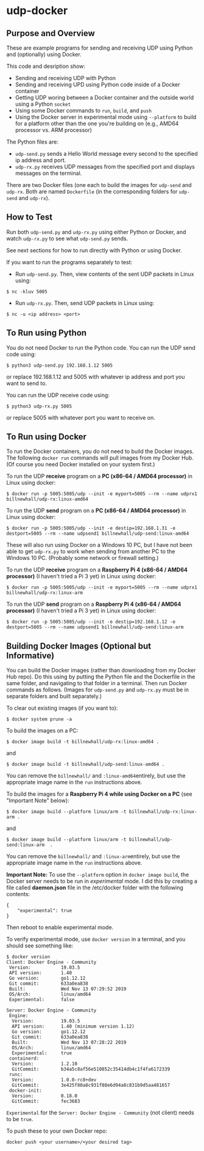 # udp-docker

## Purpose and Overview
These are example programs for sending and receiving UDP using Python and (optionally) using Docker.

This code and desription show:

- Sending and receiving UDP with Python
- Sending and receiving UPD using Python code inside of a Docker container 
- Getting UDP woring between a Docker container and the outside world using a Python `socket`
- Using some Docker commands to `run`, `build`, and `push`
- Using the Docker server in experimental mode using `--platform` to build for a platform other than the one you're building on (e.g., AMD64 processor vs. ARM processor)

The Python files are:
- `udp-send.py` sends a Hello World message every second to the specified ip address and port.
- `udp-rx.py` receives UDP messages from the specified port and displays messages on the terminal.

There are two Docker files (one each to build the images for `udp-send` and `udp-rx`.  Both are named `Dockerfile` (in the corresponding folders for `udp-send` and `udp-rx`).

## How to Test

Run both `udp-send.py` and `udp-rx.py` using either Python or Docker, and watch `udp-rx.py` to see what `udp-send.py` sends.

See next sections for how to run directly with Python or using Docker.
    
If you want to run the programs separately to test:

- Run `udp-send.py`.  Then, view contents of the sent UDP packets in Linux using:

`$ nc -kluv 5005`

- Run `udp-rx.py`.  Then, send UDP packets in Linux using:

`$ nc -u <ip address> <port>`

## To Run using Python

You do not need Docker to run the Python code.  You can run the UDP send code using:

    $ python3 udp-send.py 192.168.1.12 5005
or replace 192.168.1.12 and 5005 with whatever ip address and port you want to send to.

You can run the UDP receive code using:
  
    $ python3 udp-rx.py 5005
    
or replace 5005 with whatever port you want to receive on.

## To Run using Docker

To run the Docker containers, you do not need to build the Docker images.  The following `docker run` commands will pull images from my Docker Hub.  (Of course you need Docker installed on your system first.)

To run the UDP **receive** program on a **PC (x86-64 / AMD64 processor)** in Linux using docker:

    $ docker run -p 5005:5005/udp --init -e myport=5005 --rm --name udprx1 billnewhall/udp-rx:linux-amd64


To run the UDP **send** program on a **PC (x86-64 / AMD64 processor)** in Linux using docker:

    $ docker run -p 5005:5005/udp --init -e destip=192.168.1.31 -e destport=5005 --rm --name udpsend1 billnewhall/udp-send:linux-amd64

These will also run using Docker on a Windows 10 PC, but I have not been able to get `udp-rx.py` to work when sending from another PC to the Windows 10 PC.  (Probably some network or firewall setting.)

To run the UDP **receive** program on a **Raspberry Pi 4 (x86-64 / AMD64 processor)** (I haven't tried a Pi 3 yet) in Linux using docker:

    $ docker run -p 5005:5005/udp --init -e myport=5005 --rm --name udprx1 billnewhall/udp-rx:linux-arm
    
To run the UDP **send** program on a **Raspberry Pi 4 (x86-64 / AMD64 processor)** (I haven't tried a Pi 3 yet) in Linux using docker:

    $ docker run -p 5005:5005/udp --init -e destip=192.168.1.12 -e destport=5005 --rm --name udpsend1 billnewhall/udp-send:linux-arm

## Building Docker Images (Optional but Informative)

You can build the Docker images (rather than downloading from my Docker Hub repo).  Do this using by putting the Python file and the Dockerfile in the same folder, and navigating to that folder in a terminal.  Then run Docker commands as follows.   (Images for `udp-send.py` and `udp-rx.py` must be in separate folders and built separately.)

To clear out existing images (if you want to):

    $ docker system prune -a
    
To build the images on a PC:

    $ docker image build -t billnewhall/udp-rx:linux-amd64 .

and

    $ docker image build -t billnewhall/udp-send:linux-amd64 .


You can remove the `billnewhall/` and `:linux-amd64`entirely, but use the appropriate image name in the `run` instructions above.
    
To build the images for a **Raspberry Pi 4 while using Docker on a PC** (see "Important Note" below):

    $ docker image build --platform linux/arm -t billnewhall/udp-rx:linux-arm .

and

    $ docker image build --platform linux/arm -t billnewhall/udp-send:linux-arm  .

You can remove the `billnewhall/` and `:linux-arm`entirely, but use the appropriate image name in the `run` instructions above.

**Important Note:**    To use the `--platform` option in `docker image build`, the Docker server needs to be run in *experimental* mode.  I did this by creating a file called **daemon.json** file in the /etc/docker folder with the following contents:

```
{ 
    "experimental": true
}
```

Then reboot to enable experimental mode.

To verify experimental mode, use `docker version` in a terminal, and you should see something like:
```
$ docker version
Client: Docker Engine - Community
 Version:           19.03.5
 API version:       1.40
 Go version:        go1.12.12
 Git commit:        633a0ea838
 Built:             Wed Nov 13 07:29:52 2019
 OS/Arch:           linux/amd64
 Experimental:      false

Server: Docker Engine - Community
 Engine:
  Version:          19.03.5
  API version:      1.40 (minimum version 1.12)
  Go version:       go1.12.12
  Git commit:       633a0ea838
  Built:            Wed Nov 13 07:28:22 2019
  OS/Arch:          linux/amd64
  Experimental:     true
 containerd:
  Version:          1.2.10
  GitCommit:        b34a5c8af56e510852c35414db4c1f4fa6172339
 runc:
  Version:          1.0.0-rc8+dev
  GitCommit:        3e425f80a8c931f88e6d94a8c831b9d5aa481657
 docker-init:
  Version:          0.18.0
  GitCommit:        fec3683
```

`Experimental` for the `Server: Docker Engine - Community` (not client) needs to be `true`.

To push these to your own Docker repo:

    docker push <your username>/<your desired tag>
    
